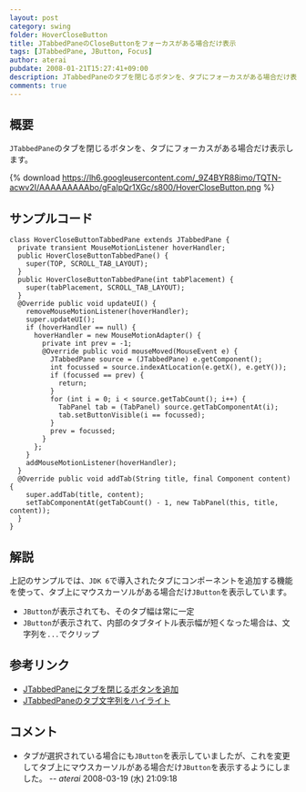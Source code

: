 ```yaml
---
layout: post
category: swing
folder: HoverCloseButton
title: JTabbedPaneのCloseButtonをフォーカスがある場合だけ表示
tags: [JTabbedPane, JButton, Focus]
author: aterai
pubdate: 2008-01-21T15:27:41+09:00
description: JTabbedPaneのタブを閉じるボタンを、タブにフォーカスがある場合だけ表示します。
comments: true
---
```

## 概要
`JTabbedPane`のタブを閉じるボタンを、タブにフォーカスがある場合だけ表示します。

{% download https://lh6.googleusercontent.com/_9Z4BYR88imo/TQTN-acwv2I/AAAAAAAAAbo/gFaIpQr1XGc/s800/HoverCloseButton.png %}

## サンプルコード
<pre class="prettyprint"><code>class HoverCloseButtonTabbedPane extends JTabbedPane {
  private transient MouseMotionListener hoverHandler;
  public HoverCloseButtonTabbedPane() {
    super(TOP, SCROLL_TAB_LAYOUT);
  }
  public HoverCloseButtonTabbedPane(int tabPlacement) {
    super(tabPlacement, SCROLL_TAB_LAYOUT);
  }
  @Override public void updateUI() {
    removeMouseMotionListener(hoverHandler);
    super.updateUI();
    if (hoverHandler == null) {
      hoverHandler = new MouseMotionAdapter() {
        private int prev = -1;
        @Override public void mouseMoved(MouseEvent e) {
          JTabbedPane source = (JTabbedPane) e.getComponent();
          int focussed = source.indexAtLocation(e.getX(), e.getY());
          if (focussed == prev) {
            return;
          }
          for (int i = 0; i &lt; source.getTabCount(); i++) {
            TabPanel tab = (TabPanel) source.getTabComponentAt(i);
            tab.setButtonVisible(i == focussed);
          }
          prev = focussed;
        }
      };
    }
    addMouseMotionListener(hoverHandler);
  }
  @Override public void addTab(String title, final Component content) {
    super.addTab(title, content);
    setTabComponentAt(getTabCount() - 1, new TabPanel(this, title, content));
  }
}
</code></pre>

## 解説
上記のサンプルでは、`JDK 6`で導入されたタブにコンポーネントを追加する機能を使って、タブ上にマウスカーソルがある場合だけ`JButton`を表示しています。

- `JButton`が表示されても、そのタブ幅は常に一定
- `JButton`が表示されて、内部のタブタイトル表示幅が短くなった場合は、文字列を`...`でクリップ

<!-- dummy comment line for breaking list -->

## 参考リンク
- [JTabbedPaneにタブを閉じるボタンを追加](http://ateraimemo.com/Swing/TabWithCloseButton.html)
- [JTabbedPaneのタブ文字列をハイライト](http://ateraimemo.com/Swing/TabTitleHighlight.html)

<!-- dummy comment line for breaking list -->

## コメント
- タブが選択されている場合にも`JButton`を表示していましたが、これを変更してタブ上にマウスカーソルがある場合だけ`JButton`を表示するようにしました。 -- *aterai* 2008-03-19 (水) 21:09:18

<!-- dummy comment line for breaking list -->
